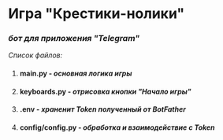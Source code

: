 # Игра "Крестики-нолики"
### *бот для приложения "Telegram"*

*Список файлов:*

1. #### main.py - *основная логика игры*
2. #### keyboards.py - *отрисовка кнопки "Начало игры"*
3. #### .env - *храненит Token полученный от BotFather*
4. #### config/config.py - *обработка и взаимодействие с Token*
